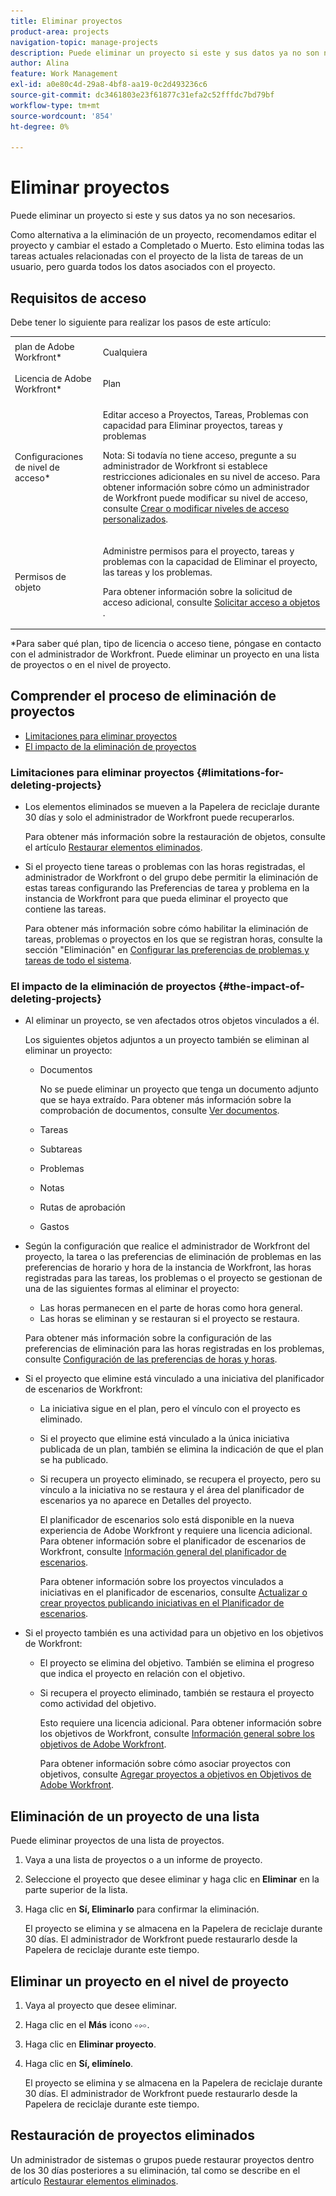 ```yaml
---
title: Eliminar proyectos
product-area: projects
navigation-topic: manage-projects
description: Puede eliminar un proyecto si este y sus datos ya no son necesarios.
author: Alina
feature: Work Management
exl-id: a0e80c4d-29a8-4bf8-aa19-0c2d493236c6
source-git-commit: dc3461803e23f61877c31efa2c52fffdc7bd79bf
workflow-type: tm+mt
source-wordcount: '854'
ht-degree: 0%

---
```


# Eliminar proyectos

Puede eliminar un proyecto si este y sus datos ya no son necesarios.

Como alternativa a la eliminación de un proyecto, recomendamos editar el proyecto y cambiar el estado a Completado o Muerto. Esto elimina todas las tareas actuales relacionadas con el proyecto de la lista de tareas de un usuario, pero guarda todos los datos asociados con el proyecto.

## Requisitos de acceso

<!-- drafted for P&P:
<table style="table-layout:auto"> 
 <col> 
 <col> 
 <tbody> 
  <tr> 
   <td> <p>Adobe Workfront plan*</p> </td> 
   <td>Any</td> 
  </tr> 
  <tr> 
   <td> <p>Adobe Workfront license*</p> </td> 
   <td> <p>Current license: Standard </p> 
   Or
   <p>Legacy license: Plan </p>
   </td> 
  </tr> 
  <tr data-mc-conditions=""> 
   <td><strong>Access level configurations*</strong> </td> 
   <td> <p>Edit access to Projects with ability to Create <span>and Delete</span> projects</p> <p><b>NOTE</b>
   
   If you still don't have access, ask your Workfront administrator if they set additional restrictions in your access level. For information on how a Workfront administrator can change your access level, see <a href="../../../administration-and-setup/add-users/configure-and-grant-access/create-modify-access-levels.md" class="MCXref xref">Create or modify custom access levels</a>.</p> </td> 
  </tr> 
  <tr data-mc-conditions=""> 
   <td> <p><strong>Object permissions</strong> </p> </td> 
   <td> <p>Edit access to Projects, Tasks,&nbsp;Issues with ability to Delete projects, tasks, and issues</p> <p>Note: If you still don't have access, ask your Workfront administrator if they set additional restrictions in your access level. For information on how a Workfront administrator can modify your access level, see <a href="../../../administration-and-setup/add-users/configure-and-grant-access/create-modify-access-levels.md" class="MCXref xref">Create or modify custom access levels</a>.</p> </td> 
  </tr> 
 </tbody> 
</table>
-->

Debe tener lo siguiente para realizar los pasos de este artículo:

<table style="table-layout:auto"> 
 <col> 
 <col> 
 <tbody> 
  <tr> 
   <td role="rowheader">plan de Adobe Workfront*</td> 
   <td> <p>Cualquiera </p> </td> 
  </tr> 
  <tr> 
   <td role="rowheader">Licencia de Adobe Workfront*</td> 
   <td> <p>Plan </p> </td> 
  </tr> 
  <tr> 
   <td role="rowheader">Configuraciones de nivel de acceso*</td> 
   <td> <p>Editar acceso a Proyectos, Tareas, Problemas con capacidad para Eliminar proyectos, tareas y problemas</p> <p>Nota: Si todavía no tiene acceso, pregunte a su administrador de Workfront si establece restricciones adicionales en su nivel de acceso. Para obtener información sobre cómo un administrador de Workfront puede modificar su nivel de acceso, consulte <a href="../../../administration-and-setup/add-users/configure-and-grant-access/create-modify-access-levels.md" class="MCXref xref">Crear o modificar niveles de acceso personalizados</a>.</p> </td> 
  </tr> 
  <tr> 
   <td role="rowheader">Permisos de objeto</td> 
   <td> <p>Administre permisos para el proyecto, tareas y problemas con la capacidad de Eliminar el proyecto, las tareas y los problemas. </p> <p>Para obtener información sobre la solicitud de acceso adicional, consulte <a href="../../../workfront-basics/grant-and-request-access-to-objects/request-access.md" class="MCXref xref">Solicitar acceso a objetos </a>.</p> </td> 
  </tr> 
 </tbody> 
</table>

&#42;Para saber qué plan, tipo de licencia o acceso tiene, póngase en contacto con el administrador de Workfront.
Puede eliminar un proyecto en una lista de proyectos o en el nivel de proyecto.

## Comprender el proceso de eliminación de proyectos

* [Limitaciones para eliminar proyectos](#limitations-for-deleting-projects)
* [El impacto de la eliminación de proyectos](#the-impact-of-deleting-projects)

### Limitaciones para eliminar proyectos  {#limitations-for-deleting-projects}

* Los elementos eliminados se mueven a la Papelera de reciclaje durante 30 días y solo el administrador de Workfront puede recuperarlos.

   Para obtener más información sobre la restauración de objetos, consulte el artículo [Restaurar elementos eliminados](../../../administration-and-setup/manage-workfront/manage-deleted-items/restore-deleted-items.md).

* Si el proyecto tiene tareas o problemas con las horas registradas, el administrador de Workfront o del grupo debe permitir la eliminación de estas tareas configurando las Preferencias de tarea y problema en la instancia de Workfront para que pueda eliminar el proyecto que contiene las tareas.

   Para obtener más información sobre cómo habilitar la eliminación de tareas, problemas o proyectos en los que se registran horas, consulte la sección &quot;Eliminación&quot; en [Configurar las preferencias de problemas y tareas de todo el sistema](../../../administration-and-setup/set-up-workfront/configure-system-defaults/set-task-issue-preferences.md).

   <!--
  <p data-mc-conditions="QuicksilverOrClassic.Quicksilver,QuicksilverOrClassic.Draft mode">(NOTE: this bullet stays in NWE only forever)</p>
  -->

### El impacto de la eliminación de proyectos {#the-impact-of-deleting-projects}

* Al eliminar un proyecto, se ven afectados otros objetos vinculados a él.

   Los siguientes objetos adjuntos a un proyecto también se eliminan al eliminar un proyecto:

   * Documentos

      No se puede eliminar un proyecto que tenga un documento adjunto que se haya extraído. Para obtener más información sobre la comprobación de documentos, consulte [Ver documentos](../../../documents/managing-documents/check-out-documents.md).

   * Tareas
   * Subtareas
   * Problemas
   * Notas
   * Rutas de aprobación
   * Gastos

* Según la configuración que realice el administrador de Workfront del proyecto, la tarea o las preferencias de eliminación de problemas en las preferencias de horario y hora de la instancia de Workfront, las horas registradas para las tareas, los problemas o el proyecto se gestionan de una de las siguientes formas al eliminar el proyecto:

   * Las horas permanecen en el parte de horas como hora general.
   * Las horas se eliminan y se restauran si el proyecto se restaura.

   Para obtener más información sobre la configuración de las preferencias de eliminación para las horas registradas en los problemas, consulte [Configuración de las preferencias de horas y horas](../../../administration-and-setup/set-up-workfront/configure-timesheets-schedules/timesheet-and-hour-preferences.md).

* Si el proyecto que elimine está vinculado a una iniciativa del planificador de escenarios de Workfront:

   * La iniciativa sigue en el plan, pero el vínculo con el proyecto es eliminado.
   * Si el proyecto que elimine está vinculado a la única iniciativa publicada de un plan, también se elimina la indicación de que el plan se ha publicado.
   * Si recupera un proyecto eliminado, se recupera el proyecto, pero su vínculo a la iniciativa no se restaura y el área del planificador de escenarios ya no aparece en Detalles del proyecto.

      El planificador de escenarios solo está disponible en la nueva experiencia de Adobe Workfront y requiere una licencia adicional. Para obtener información sobre el planificador de escenarios de Workfront, consulte [Información general del planificador de escenarios](../../../scenario-planner/scenario-planner-overview.md).

      Para obtener información sobre los proyectos vinculados a iniciativas en el planificador de escenarios, consulte [Actualizar o crear proyectos publicando iniciativas en el Planificador de escenarios](../../../scenario-planner/publish-scenarios-update-projects.md).

* Si el proyecto también es una actividad para un objetivo en los objetivos de Workfront:

   * El proyecto se elimina del objetivo. También se elimina el progreso que indica el proyecto en relación con el objetivo.

   * Si recupera el proyecto eliminado, también se restaura el proyecto como actividad del objetivo.

      Esto requiere una licencia adicional. Para obtener información sobre los objetivos de Workfront, consulte [Información general sobre los objetivos de Adobe Workfront](../../../workfront-goals/goal-management/wf-goals-overview.md).

      Para obtener información sobre cómo asociar proyectos con objetivos, consulte [Agregar proyectos a objetivos en Objetivos de Adobe Workfront](../../../workfront-goals/results-and-activities/connect-projects-to-goals-overview.md).

## Eliminación de un proyecto de una lista

Puede eliminar proyectos de una lista de proyectos.

1. Vaya a una lista de proyectos o a un informe de proyecto.
1. Seleccione el proyecto que desee eliminar y haga clic en **Eliminar** en la parte superior de la lista.

1. Haga clic en **Sí, Eliminarlo** para confirmar la eliminación.

   El proyecto se elimina y se almacena en la Papelera de reciclaje durante 30 días. El administrador de Workfront puede restaurarlo desde la Papelera de reciclaje durante este tiempo.

## Eliminar un proyecto en el nivel de proyecto

1. Vaya al proyecto que desee eliminar.
1. Haga clic en el **Más** icono ![](assets/qs-more-menu.png).

1. Haga clic en **Eliminar proyecto**.

1. Haga clic en **Sí, elimínelo**.

   El proyecto se elimina y se almacena en la Papelera de reciclaje durante 30 días. El administrador de Workfront puede restaurarlo desde la Papelera de reciclaje durante este tiempo.

## Restauración de proyectos eliminados

Un administrador de sistemas o grupos puede restaurar proyectos dentro de los 30 días posteriores a su eliminación, tal como se describe en el artículo [Restaurar elementos eliminados](../../../administration-and-setup/manage-workfront/manage-deleted-items/restore-deleted-items.md).
